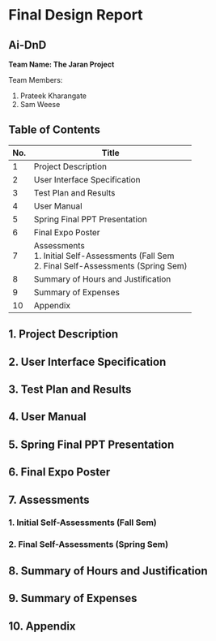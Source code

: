 # Final Design Report
## Ai-DnD
**Team Name: The Jaran Project**

Team Members: 
1. Prateek Kharangate
2. Sam Weese

## Table of Contents

| No.| Title|
|---|-------------|
| 1 | Project Description |
| 2 | User Interface Specification |
| 3 | Test Plan and Results |
| 4 | User Manual |
| 5 | Spring Final PPT Presentation |
| 6 | Final Expo Poster |
| 7 | Assessments<br> 1. Initial Self-Assessments (Fall Sem<br> 2. Final Self-Assessments (Spring Sem) |
| 8 | Summary of Hours and Justification |
| 9 | Summary of Expenses |
| 10 | Appendix |

## 1. Project Description

## 2. User Interface Specification

## 3. Test Plan and Results

## 4. User Manual

## 5. Spring Final PPT Presentation

## 6. Final Expo Poster

## 7. Assessments
### 1. Initial Self-Assessments (Fall Sem)
### 2. Final Self-Assessments (Spring Sem)

## 8. Summary of Hours and Justification

## 9. Summary of Expenses

## 10. Appendix

